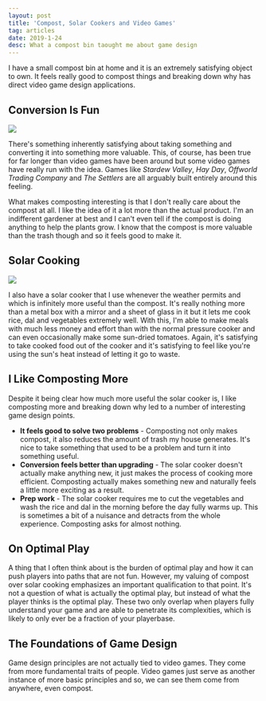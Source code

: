 ```yaml
---
layout: post
title: 'Compost, Solar Cookers and Video Games'
tag: articles
date: 2019-1-24
desc: What a compost bin taought me about game design
---
```



I have a small compost bin at home and it is an extremely satisfying object to own. It feels really good to compost things and breaking down why has direct video game design applications.

## Conversion Is Fun
<img src="/blogImages/compostBin.jpeg">

There's something inherently satisfying about taking something and converting it into something more valuable. This, of course, has been true for far longer than video games have been around but some video games have really run with the idea. Games like *Stardew Valley*, *Hay Day*, *Offworld Trading Company* and *The Settlers* are all arguably built entirely around this feeling.


What makes composting interesting is that I don't really care about the compost at all. I like the idea of it a lot more than the actual product. I'm an indifferent gardener at best and I can't even tell if the compost is doing anything to help the plants grow. I know that the compost is more valuable than the trash though and so it feels good to make it.

## Solar Cooking
<img src="/blogImages/solarCooker.jpeg" />

I also have a solar cooker that I use whenever the weather permits and which is infinitely more useful than the compost. It's really nothing more than a metal box with a mirror and a sheet of glass in it but it lets me cook rice, dal and vegetables extremely well. With this, I'm able to make meals with much less money and effort than with the normal pressure cooker and can even occasionally make some sun-dried tomatoes. Again, it's satisfying to take cooked food out of the cooker and it's satisfying to feel like you're using the sun's heat instead of letting it go to waste.

## I Like Composting More

Despite it being clear how much more useful the solar cooker is, I like composting more and breaking down why led to a number of interesting game design points.
- <b>It feels good to solve two problems</b> - Composting not only makes compost, it also reduces the amount of trash my house generates. It's nice to take something that used to be a problem and turn it into something useful.
- <b>Conversion feels better than upgrading</b> - The solar cooker doesn't actually make anything new, it just makes the process of cooking more efficient. Composting actually makes something new and naturally feels a little more exciting as a result.
- <b>Prep work</b> - The solar cooker requires me to cut the vegetables and wash the rice and dal in the morning before the day fully warms up. This is sometimes a bit of a nuisance and detracts from the whole experience. Composting asks for almost nothing.


## On Optimal Play

A thing that I often think about is the burden of optimal play and how it can push players into paths that are not fun. However, my valuing of compost over solar cooking emphasizes an important qualification to that point. It's not a question of what is actually the optimal play, but instead of what the player thinks is the optimal play. These two only overlap when players fully understand your game and are able to penetrate its complexities, which is likely to only ever be a fraction of your playerbase.

## The Foundations of Game Design

Game design principles are not actually tied to video games. They come from more fundamental traits of people. Video games just serve as another instance of more basic principles and so, we can see them come from anywhere, even compost.

